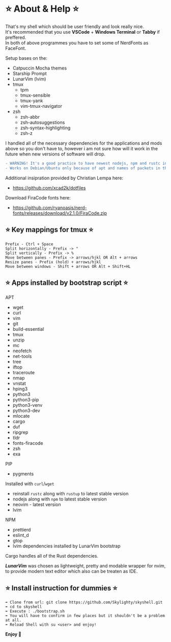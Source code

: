 # ⭐ About & Help ⭐

That's my shell which should be user friendly and look really nice.  
It's recommended that you use **VSCode** + **Windows Terminal** or **Tabby** if preffered.  
In both of above programmes you have to set some of NerdFonts as FaceFont.  

Setup bases on the:
* Catpuccin Mocha themes
* Starship Prompt
* LunarVim (lvim) 
* tmux
    * tpm
    * tmux-sensible
    * tmux-yank
    * vim-tmux-navigator
* zsh
    * zsh-abbr
    * zsh-autosuggestions
    * zsh-syntax-highlighting
    * zsh-z


I handled all of the necessary dependencies for the applications and mods above so you don't have to, however i am not sure how will it work in the future when new versions of software will drop.

```diff
- WARNING! It's a good practice to have newest nodejs, npm and rustc installed, because the dependencies are really picky here - look for the problems there at first.
- Works on Debian/Ubuntu only because of apt and names of packets in these OSes.
```

Additional insipration provided by Christian Lempa here:
- https://github.com/xcad2k/dotfiles

Download FiraCode fonts here:
- https://github.com/ryanoasis/nerd-fonts/releases/download/v2.1.0/FiraCode.zip

## ⭐ Key mappings for tmux ⭐
```tmux
Prefix - Ctrl + Space
Split horizontally - Prefix -> "
Split vertically - Prefix -> %
Move between panes - Prefix -> arrows/hjkl OR Alt + arrows
Resize panes - Prefix (hold) + arrows/hjkl
Move between windows - Shift + arrows OR Alt + Shift+HL
```

## ⭐ Apps installed by bootstrap script ⭐
APT
* wget
* curl
* vim
* git
* build-essential
* tmux
* unzip
* mc
* neofetch
* net-tools
* tree
* iftop
* traceroute
* nmap
* vnstat
* hping3
* python3
* python3-pip
* python3-venv
* python3-dev
* mlocate
* cargo
* duf
* ripgrep
* tldr
* fonts-firacode
* zsh
* exa  

PIP
* pygments

Installed with `curl`/`wget` 
* reinstall `rustc` along with `rustup` to latest stable version
* nodejs along with `npm` to latest stable version
* neovim - latest version
* lvim

NPM
* prettierd
* eslint_d
* gtop
* lvim dependencies installed by LunarVim bootstrap

Cargo handles all of the Rust dependencies.

***LunarVim*** was chosen as lightweight, pretty and modable wrapper for nvim, to provide modern text editor which also can be treaten as IDE.

## ⭐ Install instruction for dummies ⭐ 
```
➡️ Clone from url: git clone https://github.com/Skylighty/skyshell.git
➡️ cd to skyshell  
➡️ Execute : ./bootstrap.sh
➡️ You will have to confirm in few places but it shouldn't be a problem at all.  
➡️ Reload Shell with su <user> and enjoy!  
```
**Enjoy 💋**